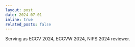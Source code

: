 ```yaml
---
layout: post
date: 2024-07-01
inline: true
related_posts: false
---
```

Serving as ECCV 2024, ECCVW 2024, NIPS 2024 reviewer.
